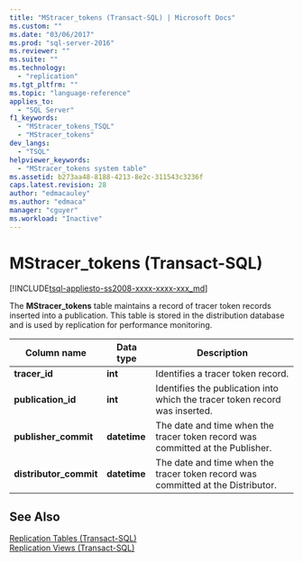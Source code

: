 ```yaml
---
title: "MStracer_tokens (Transact-SQL) | Microsoft Docs"
ms.custom: ""
ms.date: "03/06/2017"
ms.prod: "sql-server-2016"
ms.reviewer: ""
ms.suite: ""
ms.technology: 
  - "replication"
ms.tgt_pltfrm: ""
ms.topic: "language-reference"
applies_to: 
  - "SQL Server"
f1_keywords: 
  - "MStracer_tokens_TSQL"
  - "MStracer_tokens"
dev_langs: 
  - "TSQL"
helpviewer_keywords: 
  - "MStracer_tokens system table"
ms.assetid: b273aa48-8188-4213-8e2c-311543c3236f
caps.latest.revision: 28
author: "edmacauley"
ms.author: "edmaca"
manager: "cguyer"
ms.workload: "Inactive"
---
```

# MStracer_tokens (Transact-SQL)
[!INCLUDE[tsql-appliesto-ss2008-xxxx-xxxx-xxx_md](../../includes/tsql-appliesto-ss2008-xxxx-xxxx-xxx-md.md)]

  The **MStracer_tokens** table maintains a record of tracer token records inserted into a publication. This table is stored in the distribution database and is used by replication for performance monitoring.  
  
|Column name|Data type|Description|  
|-----------------|---------------|-----------------|  
|**tracer_id**|**int**|Identifies a tracer token record.|  
|**publication_id**|**int**|Identifies the publication into which the tracer token record was inserted.|  
|**publisher_commit**|**datetime**|The date and time when the tracer token record was committed at the Publisher.|  
|**distributor_commit**|**datetime**|The date and time when the tracer token record was committed at the Distributor.|  
  
## See Also  
 [Replication Tables &#40;Transact-SQL&#41;](../../relational-databases/system-tables/replication-tables-transact-sql.md)   
 [Replication Views &#40;Transact-SQL&#41;](../../relational-databases/system-views/replication-views-transact-sql.md)  
  
  
